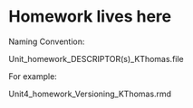 # Homework lives here
Naming Convention:

Unit_homework_DESCRIPTOR(s)_KThomas.file

For example:

Unit4_homework_Versioning_KThomas.rmd
